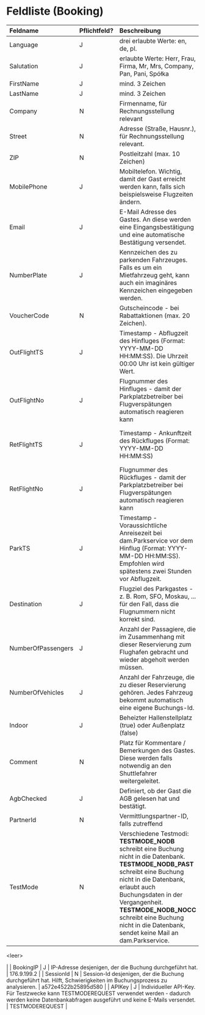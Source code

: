 # Feldliste (Booking) #
| **Feldname** | **Pflichtfeld?** | **Beschreibung** | **Beispiel-Wert** |
|:-------------|:-----------------|:-----------------|:------------------|
| Language     | J                | drei erlaubte Werte: en, de, pl. | de                |
| Salutation   | J                | erlaubte Werte: Herr, Frau, Firma, Mr, Mrs, Company, Pan, Pani, Spółka | Herr              |
| FirstName    | J                | mind. 3 Zeichen  | Max               |
| LastName     | J                | mind. 3 Zeichen  | Mustermann        |
| Company      | N                | Firmenname, für Rechnungsstellung relevant | dam.Parkservice   |
| Street       | N                | Adresse (Straße, Hausnr.), für Rechnungsstellung relevant. | Schulzendorfer Str. 10 |
| ZIP          | N                | Postleitzahl (max. 10 Zeichen) | 12529             |
| MobilePhone  | J                | Mobiltelefon. Wichtig, damit der Gast erreicht werden kann, falls sich beispielsweise Flugzeiten ändern. | 030 633 110 633   |
| Email        | J                | E-Mail Adresse des Gastes. An diese werden eine Eingangsbestätigung und eine automatische Bestätigung versendet. | info@mein-parken.de |
| NumberPlate  | J                | Kennzeichen des zu parkenden Fahrzeuges. Falls es um ein Mietfahrzeug geht, kann auch ein imaginäres Kennzeichen eingegeben werden. | B-Ü 123           |
| VoucherCode  | N                | Gutscheincode - bei Rabattaktionen (max. 20 Zeichen). | TEST              |
| OutFlightTS  | J                | Timestamp - Abflugzeit des Hinfluges (Format: YYYY-MM-DD HH:MM:SS). Die Uhrzeit 00:00 Uhr ist kein gültiger Wert. | 2014-02-01 14:00:00 |
| OutFlightNo  | J                | Flugnummer des Hinfluges - damit der Parkplatzbetreiber bei Flugverspätungen automatisch reagieren kann | LH123             |
| RetFlightTS  | J                | Timestamp - Ankunftzeit des Rückfluges (Format: YYYY-MM-DD HH:MM:SS) | 2014-02-05 17:52:00 Die Uhrzeit 00:00 Uhr ist kein gültiger Wert. |
| RetFlightNo  | J                | Flugnummer des Rückfluges - damit der Parkplatzbetreiber bei Flugverspätungen automatisch reagieren kann | LH321             |
| ParkTS       | J                | Timestamp - Voraussichtliche Anreisezeit bei dam.Parkservice vor dem Hinflug (Format: YYYY-MM-DD HH:MM:SS). Empfohlen wird spätestens zwei Stunden vor Abflugzeit. | 2014-02-01 12:00:00 |
| Destination  | J                | Flugziel des Parkgastes - z. B. Rom, SFO, Moskau, ... für den Fall, dass die Flugnummern nicht korrekt sind. | SFO               |
| NumberOfPassengers | J                | Anzahl der Passagiere, die im Zusammenhang mit dieser Reservierung zum Flughafen gebracht und wieder abgeholt werden müssen. | 3                 |
| NumberOfVehicles | J                | Anzahl der Fahrzeuge, die zu dieser Reservierung gehören. Jedes Fahrzeug bekommt automatisch eine eigene Buchungs-Id. | 1                 |
| Indoor       | J                | Beheizter Hallenstellplatz (true) oder Außenplatz (false) | false             |
| Comment      | N                | Platz für Kommentare / Bemerkungen des Gastes. Diese werden falls notwendig an den Shuttlefahrer weitergeleitet. | Zwei Kinder (3 und 9 Jahre alt) - bitte Kindersitze einplanen. |
| AgbChecked   | J                | Definiert, ob der Gast die AGB gelesen hat und bestätigt. | J                 |
| PartnerId    | N                | Vermittlungspartner-ID, falls zutreffend | 000000            |
| TestMode     | N                | Verschiedene Testmodi: **TESTMODE\_NODB** schreibt eine Buchung nicht in die Datenbank. **TESTMODE\_NODB\_PAST** schreibt eine Buchung nicht in die Datenbank, erlaubt auch Buchungsdaten in der Vergangenheit. **TESTMODE\_NODB\_NOCC** schreibt eine Buchung nicht in die Datenbank, sendet keine Mail an dam.Parkservice. | 

&lt;leer&gt;

  |
| BookingIP    | J                | IP-Adresse desjenigen, der die Buchung durchgeführt hat. | 176.9.199.2       |
| SessionId    | N                | Session-Id desjenigen, der die Buchung durchgeführt hat. Hilft, Schwierigkeiten im Buchungsprozess zu analysieren. | a572e4522b25895d580 |
| APIKey       | J                | Individueller API-Key. Für Testzwecke kann TESTMODEREQUEST verwendet werden - dadurch werden keine Datenbankabfragen ausgeführt und keine E-Mails versendet. | TESTMODEREQUEST   |